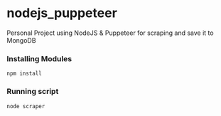 # nodejs_puppeteer
Personal Project using NodeJS &amp; Puppeteer for scraping and save it to MongoDB

### Installing Modules
```
npm install
```
### Running script
```
node scraper
```
